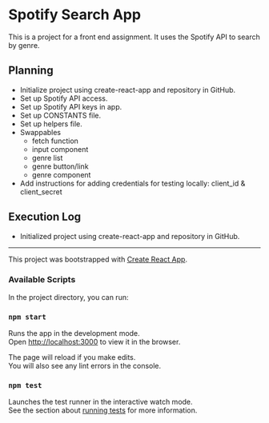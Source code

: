 # Spotify Search App

This is a project for a front end assignment. It uses the Spotify API to search by genre.

## Planning

- Initialize project using create-react-app and repository in GitHub.
- Set up Spotify API access.
- Set up Spotify API keys in app.
- Set up CONSTANTS file.
- Set up helpers file.
- Swappables
  - fetch function
  - input component
  - genre list
  - genre button/link
  - genre component
- Add instructions for adding credentials for testing locally: client_id & client_secret

## Execution Log

- Initialized project using create-react-app and repository in GitHub.

---

This project was bootstrapped with [Create React App](https://github.com/facebook/create-react-app).

### Available Scripts

In the project directory, you can run:

### `npm start`

Runs the app in the development mode.\
Open [http://localhost:3000](http://localhost:3000) to view it in the browser.

The page will reload if you make edits.\
You will also see any lint errors in the console.

### `npm test`

Launches the test runner in the interactive watch mode.\
See the section about [running tests](https://facebook.github.io/create-react-app/docs/running-tests) for more information.

